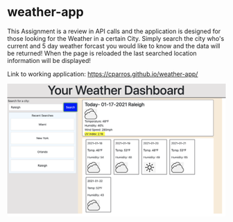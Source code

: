 # weather-app

This Assignment is a review in API calls and the application is designed for those looking for the Weather in a certain City. 
Simply search the city who's current and 5 day weather forcast you would like to know and the data will be returned! When the page is reloaded the last searched location information will be displayed!

Link to working application: https://cparros.github.io/weather-app/

![screenshot](./images/weather-app.png)
